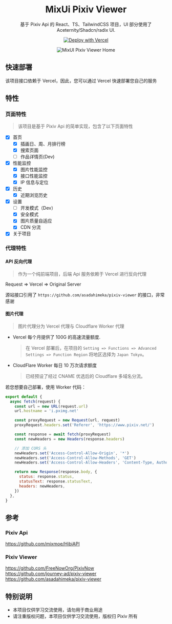 <div align="center">
  
# MixUi Pixiv Viewer

基于 Pixiv Api 的 React、TS、TailwindCSS 项目，UI 部分使用了 Aceternity/Shadcn/radix UI.

[![Deploy with Vercel](https://vercel.com/button)](https://vercel.com/new/clone?repository-url=https://github.com/inokoe/MixUI-Pixiv-Viewer&demo-title=MuiPixivViewer)

![MixUI Pixiv Viewer Home](./public/readme/PixivHome.png)

</div>

## 快速部署

该项目接口依赖于 Vercel，因此，您可以通过 Vercel 快速部署您自己的服务

## 特性

### 页面特性

> 该项目是基于 Pixiv Api 的简单实现，包含了以下页面特性

- [x] 首页
  - [x] 插画日、周、月排行榜
  - [x] 搜索页面
  - [ ] 作品详情页(Dev)
- [x] 性能监控
  - [x] 图片性能监控
  - [x] 接口性能监控
  - [x] IP 信息与定位
- [x] 历史
  - [x] 近期浏览历史
- [x] 设置
  - [ ] 开发模式（Dev）
  - [x] 安全模式
  - [x] 图片质量自适应
  - [x] CDN 分流
- [x] 关于项目

### 代理特性

#### API 反向代理

> 作为一个纯前端项目，后端 Api 服务依赖于 Vercel 进行反向代理

Request => Vercel => Original Server

源站接口引用了 `https://github.com/asadahimeka/pixiv-viewer` 的接口，非常感谢

#### 图片代理

> 图片代理分为 Vercel 代理与 Cloudflare Worker 代理

- Vercel 每个月提供了 100G 的高速流量额度.

  > 在 Vercel 部署后，在项目的 `Setting => Functions => Advanced Settings => Function Region` 将地区选择为 `Japan Tokyo`。

- CloudFlare Worker 每日 10 万次请求额度
  > 已经预设了经过 CNAME 优选后的 Cloudflare 多域名分流。

若您想要自己部署，使用 Worker 代码：

```js
export default {
  async fetch(request) {
    const url = new URL(request.url)
    url.hostname = 'i.pximg.net'

    const proxyRequest = new Request(url, request)
    proxyRequest.headers.set('Referer', 'https://www.pixiv.net/')

    const response = await fetch(proxyRequest)
    const newHeaders = new Headers(response.headers)

    // 添加 CORS 头
    newHeaders.set('Access-Control-Allow-Origin', '*')
    newHeaders.set('Access-Control-Allow-Methods', 'GET')
    newHeaders.set('Access-Control-Allow-Headers', 'Content-Type, Authorization')

    return new Response(response.body, {
      status: response.status,
      statusText: response.statusText,
      headers: newHeaders,
    })
  },
}
```

## 参考

### Pixiv Api

https://github.com/mixmoe/HibiAPI

### Pixiv Viewer

https://github.com/FreeNowOrg/PixivNow  
https://github.com/journey-ad/pixiv-viewer  
https://github.com/asadahimeka/pixiv-viewer

## 特别说明

- 本项目仅供学习交流使用，请勿用于商业用途
- 请注重版权问题，本项目仅供学习交流使用，版权归 Pixiv 所有
